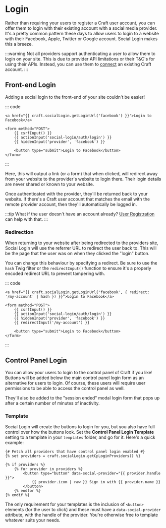 # Login
Rather than requiring your users to register a Craft user account, you can offer them to login with their existing account with a social media provider. It's a pretty common pattern these days to allow users to login to a website with their Facebook, Apple, Twitter or Google account. Social Login makes this a breeze.

:::warning
Not all providers support authenticating a user to allow them to login on your site. This is due to provider API limitations or their T&C's for using their APIs. Instead, you can use them to [connect](docs:feature=tour/connecting) an existing Craft account.
:::

## Front-end Login
Adding a social login to the front-end of your site couldn't be easier!

::: code
```twig URL
<a href="{{ craft.socialLogin.getLoginUrl('facebook') }}">Login to Facebook</a>
```

```twig Form
<form method="POST">
    {{ csrfInput() }}
    {{ actionInput('social-login/auth/login') }}
    {{ hiddenInput('provider', 'facebook') }}

    <button type="submit">Login to Facebook</button>
</form>
```
:::

Here, this will output a link (or a form) that when clicked, will redirect away from your website to the provider's website to login there. Their login details are never shared or known to your website.

Once authenticated with the provider, they'll be returned back to your website. If there's a Craft user account that matches the email with the remote provider account, then they'll automatically be logged in.

:::tip
What if the user doesn't have an account already? [User Registration](docs:feature-tour/registration) can help with that.
:::

### Redirection
When returning to your website after being redirected to the providers site, Social Login will use the referrer URL to redirect the user back to. This will be the page that the user was on when they clicked the "login" button.

You can change this behaviour by specifying a redirect. Be sure to use the `hash` Twig filter or the `redirectInput()` function to ensure it's a properly encoded redirect URL to prevent tampering with.

::: code
```twig URL
<a href="{{ craft.socialLogin.getLoginUrl('facebook', { redirect: '/my-account' | hash }) }}">Login to Facebook</a>
```

```twig Form
<form method="POST">
    {{ csrfInput() }}
    {{ actionInput('social-login/auth/login') }}
    {{ hiddenInput('provider', 'facebook') }}
    {{ redirectInput('/my-account') }}

    <button type="submit">Login to Facebook</button>
</form>
```
:::


## Control Panel Login
You can allow your users to login to the control panel of Craft if you like! Buttons will be added below the main control panel login form as an alternative for users to login. Of course, these users will require user permissions to be able to access the control panel as well.

They'll also be added to the "session ended" modal login form that pops up after a certain number of minutes of inactivity.

### Template
Social Login will create the buttons to login for you, but you also have full control over how the buttons look. Set the **Control Panel Login Template** setting to a template in your `templates` folder, and go for it. Here's a quick example:

```twig
{# Fetch all providers that have control panel login enabled #}
{% set providers = craft.socialLogin.getCpLoginProviders() %}

{% if providers %}
    {% for provider in providers %}
        <button type="button" data-social-provider="{{ provider.handle }}">
            {{ provider.icon | raw }} Sign in with {{ provider.name }}
        </button>
    {% endfor %}
{% endif %}
```

The only requirement for your templates is the inclusion of `<button>` elements (for the user to click) and these must have a `data-social-provider` attribute, with the handle of the provider. You're otherwise free to template whatever suits your needs.
